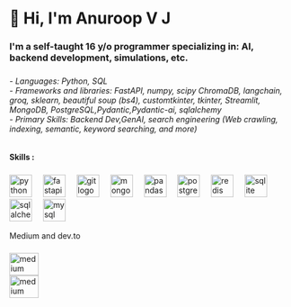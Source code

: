 # 👋 Hi, I'm Anuroop V J
<h3 align="left">I'm a self-taught 16 y/o programmer specializing in: AI, backend development, simulations, etc.</h3>

###

<h6 align="left">- Languages: Python, SQL<br>- Frameworks and libraries: FastAPI, numpy, scipy ChromaDB, langchain, groq, sklearn, beautiful soup (bs4), customtkinter, tkinter, Streamlit, MongoDB, PostgreSQL,Pydantic,Pydantic-ai, sqlalchemy<br>- Primary Skills: Backend Dev,GenAI, search engineering (Web crawling, indexing, semantic, keyword searching, and more)</h6>

###

<h4 align="left">Skills :</h4>

###

<div align="left">
  <img src="https://cdn.simpleicons.org/python/3776AB" height="40" alt="python logo"  />
  <img width="12" />
  <img src="https://cdn.simpleicons.org/fastapi/009688" height="40" alt="fastapi logo"  />
  <img width="12" />
  <img src="https://cdn.simpleicons.org/git/F05032" height="40" alt="git logo"  />
  <img width="12" />
  <img src="https://cdn.simpleicons.org/mongodb/47A248" height="40" alt="mongodb logo"  />
  <img width="12" />
  <img src="https://cdn.simpleicons.org/pandas/150458" height="40" alt="pandas logo"  />
  <img width="12" />
  <img src="https://cdn.simpleicons.org/postgresql/4169E1" height="40" alt="postgresql logo"  />
  <img width="12" />
  <img src="https://cdn.jsdelivr.net/gh/devicons/devicon/icons/redis/redis-original.svg" height="40" alt="redis logo"  />
  <img width="12" />
  <img src="https://cdn.simpleicons.org/sqlite/003B57" height="40" alt="sqlite logo"  />
  <img width="12" />
  <img src="https://cdn.jsdelivr.net/gh/devicons/devicon/icons/sqlalchemy/sqlalchemy-original.svg" height="40" alt="sqlalchemy logo"  />
  <img width="12" />
  <img src="https://cdn.jsdelivr.net/gh/devicons/devicon/icons/mysql/mysql-original.svg" height="40" alt="mysql logo"  />
</div>

Medium and dev.to
###
<div align="left">
  <a href="https://medium.com/@anuroopvj" target="_blank">
    <img src="https://raw.githubusercontent.com/maurodesouza/profile-readme-generator/master/src/assets/icons/social/medium/default.svg" width="52" height="40" alt="medium logo"  />
  </a>
</div>
<div align="left">
  <a href="https://dev.to/anuroopvj" target="_blank">
    <img src="https://github.com/maurodesouza/profile-readme-generator/blob/main/src/assets/icons/social/devto/default.svg" width="52" height="40" alt="medium logo"  />
  </a>
</div>

###
